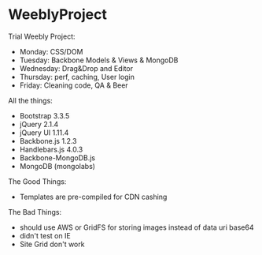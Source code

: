 # WeeblyProject
Trial Weebly Project:

- Monday:  CSS/DOM
- Tuesday: Backbone Models & Views & MongoDB
- Wednesday: Drag&Drop and Editor
- Thursday: perf, caching, User login
- Friday: Cleaning code, QA & Beer


All the things:

- Bootstrap 3.3.5
- jQuery 2.1.4
- jQuery UI 1.11.4
- Backbone.js 1.2.3
- Handlebars.js 4.0.3
- Backbone-MongoDB.js
- MongoDB (mongolabs)


The Good Things:

- Templates are pre-compiled for CDN cashing


The Bad Things:

- should use AWS or GridFS for storing images instead of data uri base64
- didn't test on IE
- Site Grid don't work
